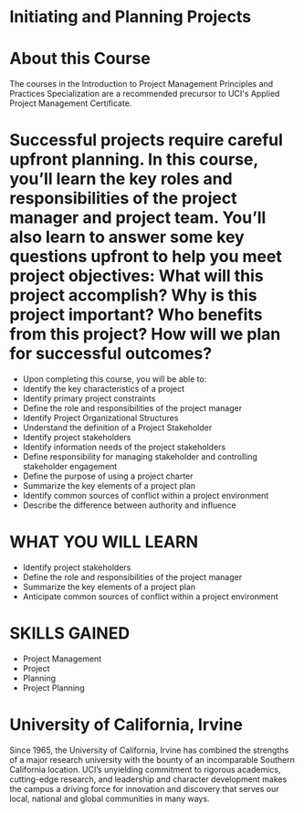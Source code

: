 # Initiating and Planning Projects


# About this Course
The courses in the Introduction to Project Management Principles and Practices Specialization are a recommended precursor to UCI's Applied Project Management Certificate. 

# Successful projects require careful upfront planning. In this course, you’ll learn the key roles and responsibilities of the project manager and project team. You’ll also learn to answer some key questions upfront to help you meet project objectives: What will this project accomplish? Why is this project important? Who benefits from this project? How will we plan for successful outcomes?

* Upon completing this course, you will be able to:
* Identify the key characteristics of a project
* Identify primary project constraints
* Define the role and responsibilities of the project manager
* Identify Project Organizational Structures
* Understand the definition of a Project Stakeholder
* Identify project stakeholders
* Identify information needs of the project stakeholders
* Define responsibility for managing stakeholder and controlling stakeholder engagement
* Define the purpose of using a project charter
* Summarize the key elements of a project plan
* Identify common sources of conflict within a project environment
* Describe the difference between authority and influence

# WHAT YOU WILL LEARN
* Identify project stakeholders
* Define the role and responsibilities of the project manager
* Summarize the key elements of a project plan
* Anticipate common sources of conflict within a project environment

# SKILLS GAINED
* Project Management
* Project
* Planning
* Project Planning

# University of California, Irvine
Since 1965, the University of California, Irvine has combined the strengths of a major research university with the bounty of an incomparable Southern California location. UCI’s unyielding commitment to rigorous academics, cutting-edge research, and leadership and character development makes the campus a driving force for innovation and discovery that serves our local, national and global communities in many ways.
